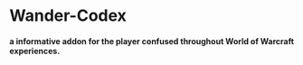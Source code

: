# Wander-Codex

#### a informative addon for the player confused throughout World of Warcraft experiences.
